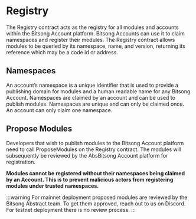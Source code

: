 # Registry
The Registry contract acts as the registry for all modules and accounts within the Bitsong Account platform. Bitsong Accounts can use it to claim namespaces and register their modules. The Registry contract allows modules to be queried by its namespace, name, and version, returning its reference which may be a code id or address.

## Namespaces
An account’s namespace is a unique identifier that is used to provide a publishing domain for modules and a human readable name for any Bitsong Account. Namespaces are claimed by an account and can be used to publish modules. Namespaces are unique and can only be claimed once. An account can only claim one namespace.

## Propose Modules 

Developers that wish to publish modules to the Bitsong Account platform need to call ProposeModules on the Registry contract. The modules will subsequently be reviewed by the AbsBitsong Account platform for registration.


__Modules cannot be registered without their namespaces being claimed by an Account. This is to prevent malicious actors from registering modules under trusted namespaces.__


:::warning
For mainnet deployment proposed modules are reviewed by the Bitsong Abstract team. To get them approved, reach out to us on Discord. For testnet deployment there is no review process.
:::